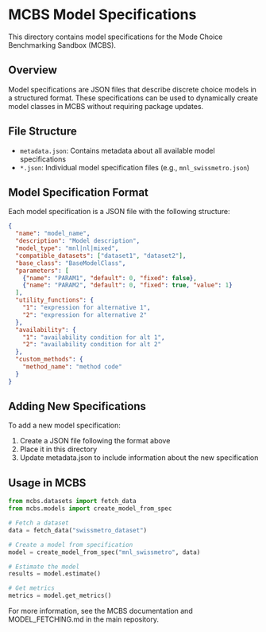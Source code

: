 # MCBS Model Specifications

This directory contains model specifications for the Mode Choice Benchmarking Sandbox (MCBS).

## Overview

Model specifications are JSON files that describe discrete choice models in a structured format. These specifications can be used to dynamically create model classes in MCBS without requiring package updates.

## File Structure

- `metadata.json`: Contains metadata about all available model specifications
- `*.json`: Individual model specification files (e.g., `mnl_swissmetro.json`)

## Model Specification Format

Each model specification is a JSON file with the following structure:

```json
{
  "name": "model_name",
  "description": "Model description",
  "model_type": "mnl|nl|mixed",
  "compatible_datasets": ["dataset1", "dataset2"],
  "base_class": "BaseModelClass",
  "parameters": [
    {"name": "PARAM1", "default": 0, "fixed": false},
    {"name": "PARAM2", "default": 0, "fixed": true, "value": 1}
  ],
  "utility_functions": {
    "1": "expression for alternative 1",
    "2": "expression for alternative 2"
  },
  "availability": {
    "1": "availability condition for alt 1",
    "2": "availability condition for alt 2"
  },
  "custom_methods": {
    "method_name": "method code"
  }
}
```

## Adding New Specifications

To add a new model specification:

1. Create a JSON file following the format above
2. Place it in this directory
3. Update metadata.json to include information about the new specification

## Usage in MCBS

```python
from mcbs.datasets import fetch_data
from mcbs.models import create_model_from_spec

# Fetch a dataset
data = fetch_data("swissmetro_dataset")

# Create a model from specification
model = create_model_from_spec("mnl_swissmetro", data)

# Estimate the model
results = model.estimate()

# Get metrics
metrics = model.get_metrics()
```

For more information, see the MCBS documentation and MODEL_FETCHING.md in the main repository.